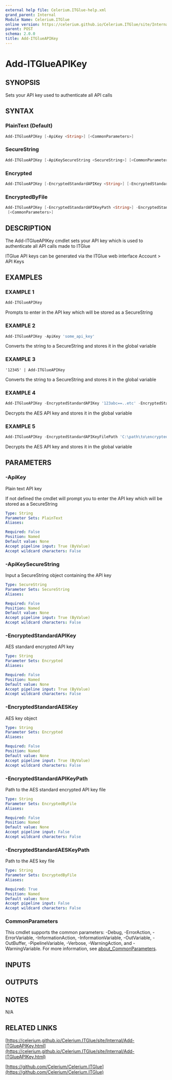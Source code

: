 ```yaml
---
external help file: Celerium.ITGlue-help.xml
grand_parent: Internal
Module Name: Celerium.ITGlue
online version: https://celerium.github.io/Celerium.ITGlue/site/Internal/Add-ITGlueAPIKey.html
parent: POST
schema: 2.0.0
title: Add-ITGlueAPIKey
---
```


# Add-ITGlueAPIKey

## SYNOPSIS
Sets your API key used to authenticate all API calls

## SYNTAX

### PlainText (Default)
```powershell
Add-ITGlueAPIKey [-ApiKey <String>] [<CommonParameters>]
```

### SecureString
```powershell
Add-ITGlueAPIKey [-ApiKeySecureString <SecureString>] [<CommonParameters>]
```

### Encrypted
```powershell
Add-ITGlueAPIKey [-EncryptedStandardAPIKey <String>] [-EncryptedStandardAESKey <String>] [<CommonParameters>]
```

### EncryptedByFile
```powershell
Add-ITGlueAPIKey [-EncryptedStandardAPIKeyPath <String>] -EncryptedStandardAESKeyPath <String>
 [<CommonParameters>]
```

## DESCRIPTION
The Add-ITGlueAPIKey cmdlet sets your API key which is used to
authenticate all API calls made to ITGlue

ITGlue API keys can be generated via the ITGlue web interface
    Account \> API Keys

## EXAMPLES

### EXAMPLE 1
```powershell
Add-ITGlueAPIKey
```

Prompts to enter in the API key which will be stored as a SecureString

### EXAMPLE 2
```powershell
Add-ITGlueAPIKey -ApiKey 'some_api_key'
```

Converts the string to a SecureString and stores it in the global variable

### EXAMPLE 3
```
'12345' | Add-ITGlueAPIKey
```

Converts the string to a SecureString and stores it in the global variable

### EXAMPLE 4
```powershell
Add-ITGlueAPIKey -EncryptedStandardAPIKey '123abc==..etc' -EncryptedStandardAESKey '195 44 55...etc'
```

Decrypts the AES API key and stores it in the global variable

### EXAMPLE 5
```powershell
Add-ITGlueAPIKey -EncryptedStandardAPIKeyFilePath 'C:\path\to\encrypted\key.txt' -EncryptedStandardAESKeyPath 'C:\path\to\decipher\key.txt'
```

Decrypts the AES API key and stores it in the global variable

## PARAMETERS

### -ApiKey
Plain text API key

If not defined the cmdlet will prompt you to enter the API key which
will be stored as a SecureString

```yaml
Type: String
Parameter Sets: PlainText
Aliases:

Required: False
Position: Named
Default value: None
Accept pipeline input: True (ByValue)
Accept wildcard characters: False
```

### -ApiKeySecureString
Input a SecureString object containing the API key

```yaml
Type: SecureString
Parameter Sets: SecureString
Aliases:

Required: False
Position: Named
Default value: None
Accept pipeline input: True (ByValue)
Accept wildcard characters: False
```

### -EncryptedStandardAPIKey
AES standard encrypted API key

```yaml
Type: String
Parameter Sets: Encrypted
Aliases:

Required: False
Position: Named
Default value: None
Accept pipeline input: True (ByValue)
Accept wildcard characters: False
```

### -EncryptedStandardAESKey
AES key object

```yaml
Type: String
Parameter Sets: Encrypted
Aliases:

Required: False
Position: Named
Default value: None
Accept pipeline input: True (ByValue)
Accept wildcard characters: False
```

### -EncryptedStandardAPIKeyPath
Path to the AES standard encrypted API key file

```yaml
Type: String
Parameter Sets: EncryptedByFile
Aliases:

Required: False
Position: Named
Default value: None
Accept pipeline input: False
Accept wildcard characters: False
```

### -EncryptedStandardAESKeyPath
Path to the AES key file

```yaml
Type: String
Parameter Sets: EncryptedByFile
Aliases:

Required: True
Position: Named
Default value: None
Accept pipeline input: False
Accept wildcard characters: False
```

### CommonParameters
This cmdlet supports the common parameters: -Debug, -ErrorAction, -ErrorVariable, -InformationAction, -InformationVariable, -OutVariable, -OutBuffer, -PipelineVariable, -Verbose, -WarningAction, and -WarningVariable. For more information, see [about_CommonParameters](http://go.microsoft.com/fwlink/?LinkID=113216).

## INPUTS

## OUTPUTS

## NOTES
N/A

## RELATED LINKS

[https://celerium.github.io/Celerium.ITGlue/site/Internal/Add-ITGlueAPIKey.html](https://celerium.github.io/Celerium.ITGlue/site/Internal/Add-ITGlueAPIKey.html)

[https://github.com/Celerium/Celerium.ITGlue](https://github.com/Celerium/Celerium.ITGlue)

